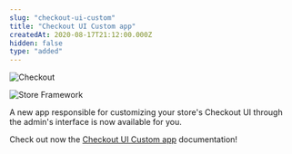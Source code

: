 ```yaml
---
slug: "checkout-ui-custom"
title: "Checkout UI Custom app"
createdAt: 2020-08-17T21:12:00.000Z
hidden: false
type: "added"
---
```


![Checkout](https://img.shields.io/badge/-Checkout-yellow)

![Store Framework](https://img.shields.io/badge/-Store%20Framework-red)

A new app responsible for customizing your store's Checkout UI through the admin's interface is now available for you.

Check out now the [Checkout UI Custom app](https://vtex.io/docs/components/functional/vtex.checkout-ui-custom@0.0.9/) documentation!

